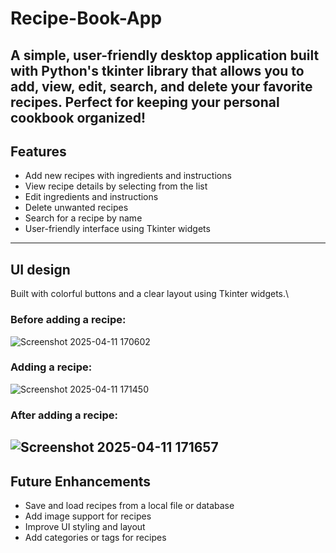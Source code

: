 # Recipe-Book-App
A simple, user-friendly desktop application built with Python's tkinter library that allows you to add, view, edit, search, and delete your favorite recipes. Perfect for keeping your personal cookbook organized!
---
## Features
- Add new recipes with ingredients and instructions
- View recipe details by selecting from the list
- Edit ingredients and instructions
- Delete unwanted recipes
- Search for a recipe by name
- User-friendly interface using Tkinter widgets
---
## UI design
Built with colorful buttons and a clear layout using Tkinter widgets.\
### Before adding a recipe:
![Screenshot 2025-04-11 170602](https://github.com/user-attachments/assets/d704aa2f-b124-4b3c-90c8-d06d3230676d)

### Adding a recipe:
![Screenshot 2025-04-11 171450](https://github.com/user-attachments/assets/62aa73f6-145f-49a8-ba03-a72ec6e5fccc)

### After adding a recipe:
![Screenshot 2025-04-11 171657](https://github.com/user-attachments/assets/9b304565-4fa9-49a2-9e29-4c82ac455ad8)
---
## Future Enhancements
- Save and load recipes from a local file or database
- Add image support for recipes
- Improve UI styling and layout
- Add categories or tags for recipes



